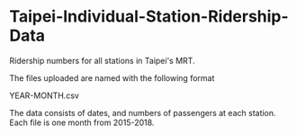 # Taipei-Individual-Station-Ridership-Data
Ridership numbers for all stations in Taipei's MRT.

The files uploaded are named with the following format

YEAR-MONTH.csv

The data consists of dates, and numbers of passengers at each station. Each file is one month from 2015-2018.
